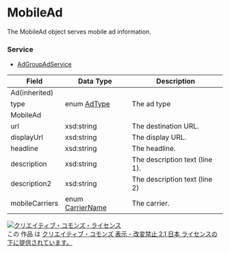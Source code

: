 # MobileAd
The MobileAd object serves mobile ad information.
### Service
+ [AdGroupAdService](../services/AdGroupAdService.md)

| Field | Data Type | Description | 
|---|---|---|
| Ad(inherited)|||
| type| enum <a href="./AdType.md">AdType</a>| The ad type |
| MobileAd|||
| url| xsd:string| The destination URL. |
| displayUrl| xsd:string| The display URL. |
| headline| xsd:string| The headline. |
| description| xsd:string| The description text (line 1). |
| description2| xsd:string| The description text (line 2) |
| mobileCarriers| enum <a href="./CarrierName.md">CarrierName</a>| The carrier. |
<a rel="license" href="http://creativecommons.org/licenses/by-nd/2.1/jp/"><img alt="クリエイティブ・コモンズ・ライセンス" style="border-width:0" src="https://i.creativecommons.org/l/by-nd/2.1/jp/88x31.png" /></a><br />この 作品 は <a rel="license" href="http://creativecommons.org/licenses/by-nd/2.1/jp/">クリエイティブ・コモンズ 表示 - 改変禁止 2.1 日本 ライセンスの下に提供されています。</a>
